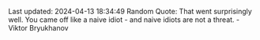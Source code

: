 Last updated: 2024-04-13 18:34:49
Random Quote: That went surprisingly well. You came off like a naive idiot - and naive idiots are not a threat. - Viktor Bryukhanov